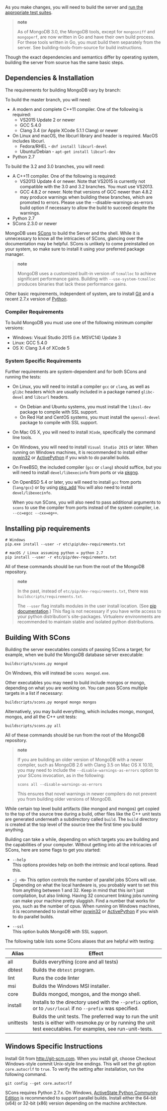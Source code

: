 As you make changes, you will need to build the server and [run the appropriate test suites](Test-The-Mongodb-Server).

> **note**
>
> As of MongoDB 3.0, the MongoDB tools, except for `mongosniff` and `mongoperf`, are now written in Go and have their own build process. For these tools written in Go, you must build them separately from the server. See building-tools-from-source for build instructions.

Though the exact dependencies and semantics differ by operating system, building the server from source has the same basic steps.

Dependencies & Installation
---------------------------

The requirements for building MongoDB vary by branch:

To build the master branch, you will need:
- A modern and complete C++11 compiler. One of the following is required:
  - VS2015 Update 2 or newer
  - GCC 5.4.0
  - Clang 3.4 (or Apple XCode 5.1.1 Clang) or newer
- On Linux and macOS, the libcurl library and header is required. MacOS includes libcurl.
  - Fedora/RHEL - `dnf install libcurl-devel`
  - Ubuntu/Debian - `apt-get install libcurl-dev`
- Python 2.7


To build the 3.2 and 3.0 branches, you will need:
- A C++11 compiler. One of the following is required:
  - VS2013 Update 4 or newer. Note that VS2015 is currently not compatible with the 3.0 and 3.2 branches. You must use VS2013.
  - GCC 4.8.2 or newer. Note that versions of GCC newer than 4.8.2 may produce warnings when building these branches, which are promoted to errors. Please use the --disable-warnings-as-errors build option if necessary to allow the build to succeed despite the warnings.
- Python 2.7
- SCons 2.3.0 or newer

MongoDB uses [SCons](http://www.scons.org/) to build the Server and the shell. While it is unnecessary to know all the intricacies of SCons, glancing over the documentation may be helpful. SCons is unlikely to come preinstalled on your system, so make sure to install it using your preferred package manager.

> **note**
>
> MongoDB uses a customized built-in version of `tcmalloc` to achieve significant performance gains. Building with `--use-system-tcmalloc` produces binaries that lack these performance gains.

Other basic requirements, independent of system, are to install [Git](http://git-scm.com/) and a recent 2.7.x version of [Python](https://www.python.org/).

### Compiler Requirements

To build MongoDB you must use one of the following minimum compiler versions:

-   Windows: Visual Studio 2015 (i.e. MSVC14) Update 3
-   Linux: GCC 5.4.0
-   OS X: Clang 3.4 of XCode 5

### System Specific Requirements

Further requirements are system-dependent and for both SCons and running the tests:

-   On Linux, you will need to install a compiler `gcc` or `clang`, as well as `glibc` headers which are usually included in a package named `glibc-devel` and `libcurl` headers.
    -   On Debian and Ubuntu systems, you must install the `libssl-dev` package to compile with SSL support.
    -   On Red Hat and CentOS systems, you must install the `openssl-devel` package to compile with SSL support.
-   On Mac OS X, you will need to install `XCode`, specifically the command line tools.
-   On Windows, you will need to install `Visual Studio 2015` or later. When running on Windows machines, it is recommended to install either [pywin32](http://sourceforge.net/projects/pywin32/) or [ActivePython](http://www.activestate.com/activepython/downloads) if you wish to do parallel builds.

-   On FreeBSD, the included compiler (`gcc` or `clang`) should suffice, but you will need to install `devel/libexecinfo` from ports or via [pkgng](http://www.freebsd.org/doc/handbook/pkgng-intro.html).
-   On OpenBSD 5.4 or later, you will need to install `gcc` from ports (`lang/gcc`) or by using [pkg\_add](http://www.openbsd.org/cgi-bin/man.cgi?query=pkg_add&sektion=1) You will also need to install `devel/libexecinfo`.

    When you run SCons, you will also need to pass additional arguments to `scons` to use the compiler from ports instead of the system compiler, i.e. `--cc=egcc --cxx=eg++`.


Installing pip requirements
---------------------------

```
# Windows
pip.exe install --user -r etc\pip\dev-requirements.txt

# macOS / Linux assuming python = python 2.7
pip install --user -r etc/pip/dev-requirements.txt
```

All of these commands should be run from the root of the MongoDB repository.

> **note**
> 
> In the past, instead of `etc/pip/dev-requirements.txt`, there was `buildscripts/requirements.txt`.
>
> The `--user` flag installs modules in the user install location. (See [pip documentation](https://pip.pypa.io/en/stable/user_guide/#user-installs).) This flag is not necessary if you have write access to your python distribution's site-packages. Virtualenv environments are recommended to maintain stable and isolated python distributions.

Building With SCons
-------------------

Building the server executables consists of passing SCons a target; for example, when we build the MongoDB database server executable:

``` sourceCode
buildscripts/scons.py mongod
```

On Windows, this will instead be `scons mongod.exe`.

Other executables you may need to build include mongos or mongo, depending on what you are working on. You can pass SCons multiple targets in a list if necessary:

``` sourceCode
buildscripts/scons.py mongod mongo mongos
```

Alternatively, you may build everything, which includes mongo, mongod, mongos, and all the C++ unit tests:

``` sourceCode
buildscripts/scons.py all
```

All of these commands should be run from the root of the MongoDB repository.

> **note**
>
> If you are building an older version of MongoDB with a newer compiler, such as MongoDB 2.6 with Clang 3.5 on Mac OS X 10.10, you may need to include the `--disable-warnings-as-errors` option to your SCons invocation, as in the following:
>
> ``` sourceCode
> scons all --disable-warnings-as-errors
> ```
>
> This ensures that novel warnings in newer compilers do not prevent you from building older versions of MongoDB.

While certain top level build artifacts (like mongod and mongos) get copied to the top of the source tree during a build, other files like the C++ unit tests are generated underneath a subdirectory called `build`. The `build` directory is created at the top level of the source tree the first time you build anything.

Building can take a while, depending on which targets you are building and the capabilities of your computer. Without getting into all the intricacies of SCons, here are some flags to get you started:

-   `--help`  
    This options provides help on both the intrinsic and local options. Read this.

-   `-j <N>` This option controls the number of parallel jobs SCons will use. Depending on what the local hardware is, you probably want to set this from anything between 1 and 32. Keep in mind that this isn't just compilation, but also linking. Having 32 concurrent linking jobs running can make your machine pretty sluggish. Find a number that works for you, such as the number of cpus. When running on Windows machines, it is recommended to install either [pywin32](http://sourceforge.net/projects/pywin32/) or [ActivePython](http://www.activestate.com/activepython/downloads) if you wish to do parallel builds.
-   `--ssl`  
    This option builds MongoDB with SSL support.

The following table lists some SCons aliases that are helpful with testing:


Alias|  Effect
----|----
all|  Builds everything (core and all tests)
dbtest|  Builds the `dbtest` program.
lint|  Runs the code linter
msi|  Builds the Windows MSI installer.
core|  Builds mongod, mongos, and the mongo shell.
install|  Installs to the directory used with the `--prefix` option, or to `/usr/local` if no `--prefix` was specified.
unittests|  Builds the unit tests. The preferred way to run the unit tests is either with resmoke.py or by running the unit test executables. For examples, see run-unit-tests.

Windows Specific Instructions
-----------------------------

Install Git from <http://git-scm.com>. When you install git, choose Checkout Windows-style commit Unix-style line endings. This will set the git option `core.autocrlf` to `true`. To verify the setting after installation, run the following command.

``` sourceCode
git config --get core.autocrlf
```

SCons requires Python 2.7.x. On Windows, [ActiveState Python Community Edition](http://www.activestate.com/activepython/downloads) is recommended to support parallel builds. Install either the 64-bit (x64) or 32-bit (x86) version depending on the machine architecture.
